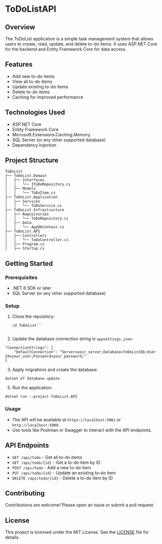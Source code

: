 # ToDoListAPI

## Overview

The ToDoList application is a simple task management system that allows users to create, read, update, and delete to-do items. It uses ASP.NET Core for the backend and Entity Framework Core for data access.

## Features

- Add new to-do items
- View all to-do items
- Update existing to-do items
- Delete to-do items
- Caching for improved performance

## Technologies Used

- ASP.NET Core
- Entity Framework Core
- Microsoft.Extensions.Caching.Memory
- SQL Server (or any other supported database)
- Dependency Injection

## Project Structure
```
ToDoList 
├── ToDoList.Domain 
│   ├── Interfaces 
│   │   └── IToDoRepository.cs 
│   ├── Models 
│   │   └── ToDoItem.cs 
├── ToDoList.Application 
│   ├── Services 
│   │   └── ToDoService.cs 
├── ToDoList.Infrastructure 
│   ├── Repositories 
│   │   └── ToDoRepository.cs 
│   ├── Data 
│   │   └── AppDbContext.cs 
├── ToDoList.API 
│   ├── Controllers 
│   │   └── ToDoController.cs 
│   ├── Program.cs 
│   ├── Startup.cs
```
## Getting Started

### Prerequisites

- .NET 6 SDK or later
- SQL Server (or any other supported database)

### Setup

1. Clone the repository:
    ```git clone https://github.com/yourusername/ToDoList.git
    cd ToDoList```

   
2. Update the database connection string in `appsettings.json`:
```
"ConnectionStrings": {
    "DefaultConnection": "Server=your_server;Database=ToDoListDb;User Id=your_user;Password=your_password;"
}
```
3. Apply migrations and create the database:
```
dotnet ef database update
```

5. Run the application:
```
dotnet run --project ToDoList.API
```
   
### Usage

- The API will be available at `https://localhost:5001` or `http://localhost:5000`.
- Use tools like Postman or Swagger to interact with the API endpoints.

## API Endpoints

- `GET /api/todo` - Get all to-do items
- `GET /api/todo/{id}` - Get a to-do item by ID
- `POST /api/todo` - Add a new to-do item
- `PUT /api/todo/{id}` - Update an existing to-do item
- `DELETE /api/todo/{id}` - Delete a to-do item by ID

## Contributing

Contributions are welcome! Please open an issue or submit a pull request.

## License

This project is licensed under the MIT License. See the [LICENSE](LICENSE) file for details.
